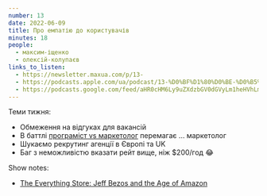```yaml
---
number: 13
date: 2022-06-09
title: Про емпатію до користувачів
minutes: 18
people:
  - максим-іщенко
  - олексій-колупаєв
links_to_listen:
  - https://newsletter.maxua.com/p/13-
  - https://podcasts.apple.com/ua/podcast/13-%D0%BF%D1%80%D0%BE-%D0%B5%D0%BC%D0%BF%D0%B0%D1%82%D1%96%D1%8E-%D0%B4%D0%BE-%D0%BA%D0%BE%D1%80%D0%B8%D1%81%D1%82%D1%83%D0%B2%D0%B0%D1%87%D1%96%D0%B2/id1616301447?i=1000565802415
  - https://podcasts.google.com/feed/aHR0cHM6Ly9uZXdzbGV0dGVyLm1heHVhLmNvbS9mZWVk/episode/aHR0cHM6Ly9uZXdzbGV0dGVyLm1heHVhLmNvbS9wLzEzLQ?sa=X&ved=0CAUQkfYCahcKEwjosonmtfj5AhUAAAAAHQAAAAAQAQ
---
```


Теми тижня:

- Обмеження на відгуках для вакансій
- В баттлі [програміст vs маркетолог][1] перемагає … маркетолог
- Шукаємо рекрутинг агенції в Європі та UK
- Баг з неможливістю вказати рейт вище, ніж $200/год 😂

Show notes:

- [The Everything Store: Jeff Bezos and the Age of Amazon][2]

[1]: /startups-are-hard/12/
[2]: https://www.amazon.com/Everything-Store-Jeff-Bezos-Amazon-ebook/dp/B00BWQW73E
